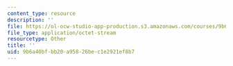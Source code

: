 ```yaml
---
content_type: resource
description: ''
file: https://ol-ocw-studio-app-production.s3.amazonaws.com/courses/9b6a40bfbb20a95826bec1e2921ef8b7_q3f2003.pdf
file_type: application/octet-stream
resourcetype: Other
title: ''
uid: 9b6a40bf-bb20-a958-26be-c1e2921ef8b7
---
```

